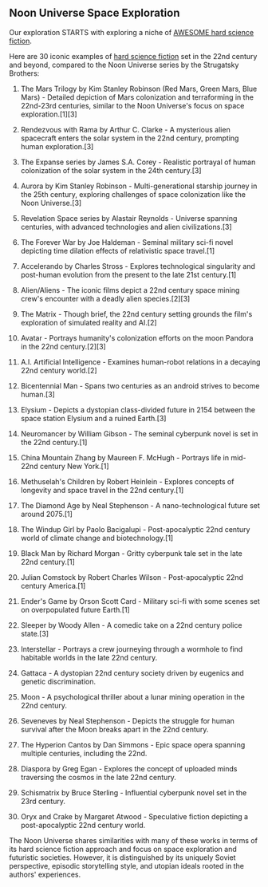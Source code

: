 ## Noon Universe Space Exploration

Our exploration STARTS with exploring a niche of [AWESOME hard science fiction](https://github.com/sindresorhus/awesome-scifi).

Here are 30 iconic examples of [hard science fiction](https://en.wikipedia.org/wiki/Hard_science_fiction) set in the 22nd century and beyond, compared to the Noon Universe series by the Strugatsky Brothers:

1. The Mars Trilogy by Kim Stanley Robinson (Red Mars, Green Mars, Blue Mars) - Detailed depiction of Mars colonization and terraforming in the 22nd-23rd centuries, similar to the Noon Universe's focus on space exploration.[1][3]

2. Rendezvous with Rama by Arthur C. Clarke - A mysterious alien spacecraft enters the solar system in the 22nd century, prompting human exploration.[3]  

3. The Expanse series by James S.A. Corey - Realistic portrayal of human colonization of the solar system in the 24th century.[3]

4. Aurora by Kim Stanley Robinson - Multi-generational starship journey in the 25th century, exploring challenges of space colonization like the Noon Universe.[3]

5. Revelation Space series by Alastair Reynolds - Universe spanning centuries, with advanced technologies and alien civilizations.[3]

6. The Forever War by Joe Haldeman - Seminal military sci-fi novel depicting time dilation effects of relativistic space travel.[1]

7. Accelerando by Charles Stross - Explores technological singularity and post-human evolution from the present to the late 21st century.[1]  

8. Alien/Aliens - The iconic films depict a 22nd century space mining crew's encounter with a deadly alien species.[2][3]

9. The Matrix - Though brief, the 22nd century setting grounds the film's exploration of simulated reality and AI.[2]

10. Avatar - Portrays humanity's colonization efforts on the moon Pandora in the 22nd century.[2][3]

11. A.I. Artificial Intelligence - Examines human-robot relations in a decaying 22nd century world.[2]  

12. Bicentennial Man - Spans two centuries as an android strives to become human.[3]

13. Elysium - Depicts a dystopian class-divided future in 2154 between the space station Elysium and a ruined Earth.[3]

14. Neuromancer by William Gibson - The seminal cyberpunk novel is set in the 22nd century.[1]

15. China Mountain Zhang by Maureen F. McHugh - Portrays life in mid-22nd century New York.[1]

16. Methuselah's Children by Robert Heinlein - Explores concepts of longevity and space travel in the 22nd century.[1]  

17. The Diamond Age by Neal Stephenson - A nano-technological future set around 2075.[1]

18. The Windup Girl by Paolo Bacigalupi - Post-apocalyptic 22nd century world of climate change and biotechnology.[1]

19. Black Man by Richard Morgan - Gritty cyberpunk tale set in the late 22nd century.[1]

20. Julian Comstock by Robert Charles Wilson - Post-apocalyptic 22nd century America.[1]

21. Ender's Game by Orson Scott Card - Military sci-fi with some scenes set on overpopulated future Earth.[1]

22. Sleeper by Woody Allen - A comedic take on a 22nd century police state.[3]

23. Interstellar - Portrays a crew journeying through a wormhole to find habitable worlds in the late 22nd century.

24. Gattaca - A dystopian 22nd century society driven by eugenics and genetic discrimination. 

25. Moon - A psychological thriller about a lunar mining operation in the 22nd century.

26. Seveneves by Neal Stephenson - Depicts the struggle for human survival after the Moon breaks apart in the 22nd century.

27. The Hyperion Cantos by Dan Simmons - Epic space opera spanning multiple centuries, including the 22nd.

28. Diaspora by Greg Egan - Explores the concept of uploaded minds traversing the cosmos in the late 22nd century.

29. Schismatrix by Bruce Sterling - Influential cyberpunk novel set in the 23rd century.

30. Oryx and Crake by Margaret Atwood - Speculative fiction depicting a post-apocalyptic 22nd century world.

The Noon Universe shares similarities with many of these works in terms of its hard science fiction approach and focus on space exploration and futuristic societies. However, it is distinguished by its uniquely Soviet perspective, episodic storytelling style, and utopian ideals rooted in the authors' experiences.
